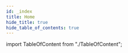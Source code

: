 ```yaml
---
id: _index
title: Home
hide_title: true
hide_table_of_contents: true
---
```


import TableOfContent from "./TableOfContent";

<TableOfContent></TableOfContent>
